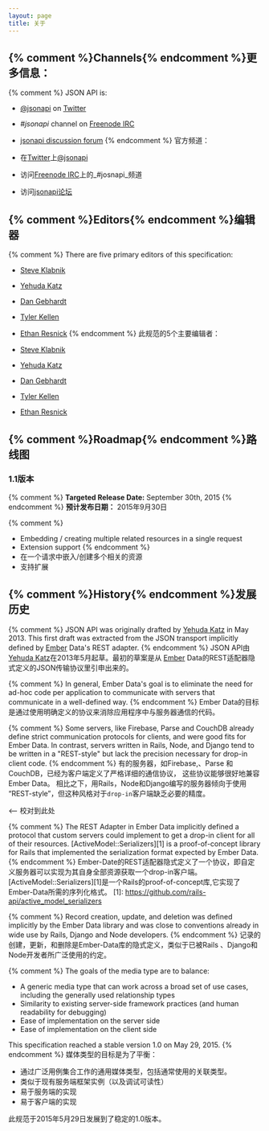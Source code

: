 ```yaml
---
layout: page
title: 关于
---
```


## <a href="#channels" id="channels" class="headerlink"></a> {% comment %}Channels{% endcomment %}更多信息：

{% comment %}
JSON API is:

  * [@jsonapi](http://twitter.com/jsonapi) on
[Twitter](http://twitter.com)
  * _#jsonapi_ channel on [Freenode IRC](http://freenode.net)
  * [jsonapi discussion forum](http://discuss.jsonapi.org)
{% endcomment %}
官方频道：

 * 在[Twitter](http://twitter.com)上[@jsonapi](http://twitter.com/jsonapi)
 * 访问[Freenode IRC](http://freenode.net)上的_#josnapi_频道
 * 访问[jsonapi论坛](http://discuss.jsonapi.org)

## <a href="#editors" id="editors" class="headerlink"></a> {% comment %}Editors{% endcomment %}编辑器

{% comment %}
There are five primary editors of this specification:

- [Steve Klabnik](http://twitter.com/steveklabnik)
- [Yehuda Katz](http://twitter.com/wycats)
- [Dan Gebhardt](http://twitter.com/dgeb)
- [Tyler Kellen](http://twitter.com/tkellen)
- [Ethan Resnick](http://twitter.com/ethanresnick)
{% endcomment %}
此规范的5个主要编辑者：

- [Steve Klabnik](http://twitter.com/steveklabnik)
- [Yehuda Katz](http://twitter.com/wycats)
- [Dan Gebhardt](http://twitter.com/dgeb)
- [Tyler Kellen](http://twitter.com/tkellen)
- [Ethan Resnick](http://twitter.com/ethanresnick)

## <a href="#roadmap" id="roadmap" class="headerlink"></a> {% comment %}Roadmap{% endcomment %}路线图

### <a href="#roadmap-1-1" id="roadmap-1-1" class="headerlink"></a> 1.1版本
{% comment %}
**Targeted Release Date:** September 30th, 2015
{% endcomment %}
**预计发布日期：** 2015年9月30日

{% comment %}
* Embedding / creating multiple related resources in a single request
* Extension support
{% endcomment %}
* 在一个请求中嵌入/创建多个相关的资源
* 支持扩展

## <a href="#history" id="history" class="headerlink"></a> {% comment %}History{% endcomment %}发展历史

{% comment %}
JSON API was originally drafted by [Yehuda Katz](http://twitter.com/wycats)
in May 2013. This first draft was extracted from the JSON transport
implicitly defined by [Ember](http://emberjs.com/) Data's REST adapter.
{% endcomment %}
JSON API由[Yehuda Katz](http://twitter.com/wycats)在2013年5月起草。最初的草案是从
[Ember](http://emberjs.com/) Data的REST适配器隐式定义的JSON传输协议里引申出来的。


{% comment %}
In general, Ember Data's goal is to eliminate the need for ad-hoc code
per application to communicate with servers that communicate in a
well-defined way.
{% endcomment %}
Ember Data的目标是通过使用明确定义的协议来消除应用程序中与服务器通信的代码。

{% comment %}
Some servers, like Firebase, Parse and CouchDB already define strict
communication protocols for clients, and were good fits for Ember Data.
In contrast, servers written in Rails, Node, and Django tend to be
written in a "REST-style" but lack the precision necessary for drop-in
client code.
{% endcomment %}
有的服务器，如Firebase,、Parse 和 CouchDB，已经为客户端定义了严格详细的通信协议，
这些协议能够很好地兼容Ember Data。
相比之下，用Rails，Node和Django编写的服务器倾向于使用
“REST-style”，但这种风格对于`drop-in`客户端缺乏必要的精度。

<-- 校对到此处

{% comment %}
The REST Adapter in Ember Data implicitly defined a protocol that
custom servers could implement to get a drop-in client for all of their
resources. [ActiveModel::Serializers][1] is a proof-of-concept library
for Rails that implemented the serialization format expected by Ember
Data.
{% endcomment %}
Ember-Date的REST适配器隐式定义了一个协议，即自定义服务器可以实现为其自身全部资源获取一个drop-in客户端。[ActiveModel::Serializers][1]是一个Rails的proof-of-concept库,它实现了Ember-Data所需的序列化格式。
[1]: https://github.com/rails-api/active_model_serializers

{% comment %}
Record creation, update, and deletion was defined implicitly by the
Ember Data library and was close to conventions already in wide use by
Rails, Django and Node developers.
{% endcomment %}
记录的创建，更新，和删除是Ember-Data库的隐式定义，类似于已被Rails 、Django和Node开发者所广泛使用的约定。

{% comment %}
The goals of the media type are to balance:

* A generic media type that can work across a broad set of use cases,
  including the generally used relationship types
* Similarity to existing server-side framework practices (and human
  readability for debugging)
* Ease of implementation on the server side
* Ease of implementation on the client side

This specification reached a stable version 1.0 on May 29, 2015.
{% endcomment %}
媒体类型的目标是为了平衡：
* 通过广泛用例集合工作的通用媒体类型，包括通常使用的关联类型。
* 类似于现有服务端框架实例（以及调试可读性）
* 易于服务端的实现
* 易于客户端的实现

此规范于2015年5月29日发展到了稳定的1.0版本。
